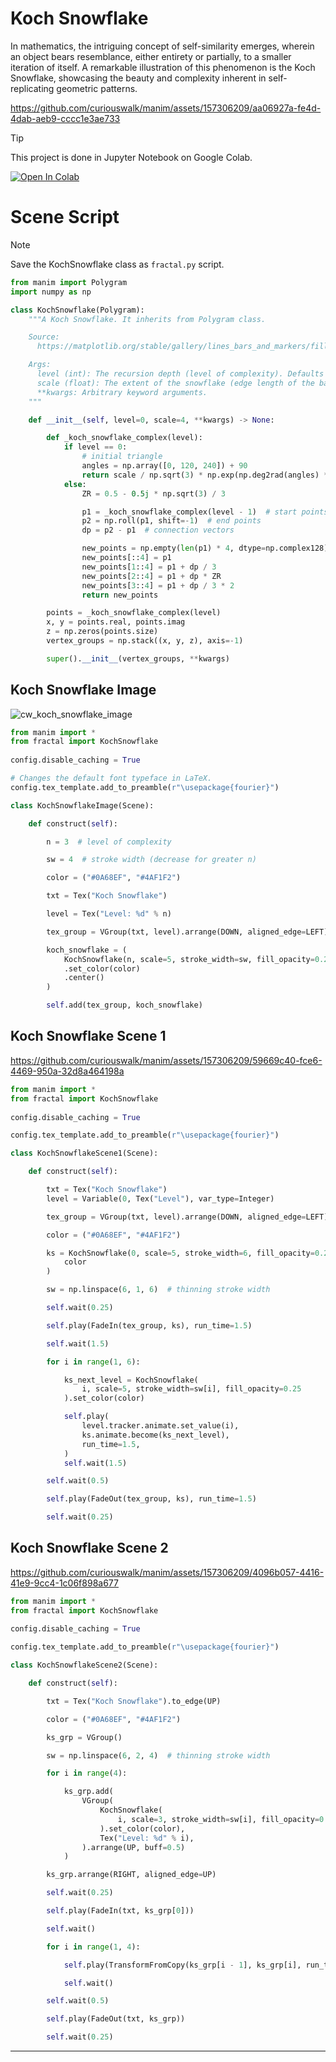 # Koch Snowflake

In mathematics, the intriguing concept of self-similarity emerges, wherein an object bears resemblance, either entirety or partially, to a smaller iteration of itself. A remarkable illustration of this phenomenon is the Koch Snowflake, showcasing the beauty and complexity inherent in self-replicating geometric patterns.

https://github.com/curiouswalk/manim/assets/157306209/aa06927a-fe4d-4dab-aeb9-cccc1e3ae733

> [!TIP]
> This project is done in Jupyter Notebook on Google Colab.
>
> <a href="https://colab.research.google.com/github/curiouswalk/manim/blob/main/source/cycloid/cycloid.ipynb"><img src="https://colab.research.google.com/assets/colab-badge.svg" alt="Open In Colab"/></a>

# Scene Script 

> [!NOTE]
> Save the KochSnowflake class as `fractal.py` script.

```python
from manim import Polygram
import numpy as np

class KochSnowflake(Polygram):
    """A Koch Snowflake. It inherits from Polygram class.

    Source:
      https://matplotlib.org/stable/gallery/lines_bars_and_markers/fill.html

    Args:
      level (int): The recursion depth (level of complexity). Defaults to 0.
      scale (float): The extent of the snowflake (edge length of the base triangle). Defaults to 4.0.
      **kwargs: Arbitrary keyword arguments.
    """

    def __init__(self, level=0, scale=4, **kwargs) -> None:

        def _koch_snowflake_complex(level):
            if level == 0:
                # initial triangle
                angles = np.array([0, 120, 240]) + 90
                return scale / np.sqrt(3) * np.exp(np.deg2rad(angles) * 1j)
            else:
                ZR = 0.5 - 0.5j * np.sqrt(3) / 3

                p1 = _koch_snowflake_complex(level - 1)  # start points
                p2 = np.roll(p1, shift=-1)  # end points
                dp = p2 - p1  # connection vectors

                new_points = np.empty(len(p1) * 4, dtype=np.complex128)
                new_points[::4] = p1
                new_points[1::4] = p1 + dp / 3
                new_points[2::4] = p1 + dp * ZR
                new_points[3::4] = p1 + dp / 3 * 2
                return new_points

        points = _koch_snowflake_complex(level)
        x, y = points.real, points.imag
        z = np.zeros(points.size)
        vertex_groups = np.stack((x, y, z), axis=-1)

        super().__init__(vertex_groups, **kwargs)

```
## Koch Snowflake Image

![cw_koch_snowflake_image](https://github.com/curiouswalk/manim/assets/157306209/d0f3fee4-8075-4e1a-b902-85c984adb063)

```python
from manim import *
from fractal import KochSnowflake
 
config.disable_caching = True

# Changes the default font typeface in LaTeX.
config.tex_template.add_to_preamble(r"\usepackage{fourier}")

class KochSnowflakeImage(Scene):

    def construct(self):

        n = 3  # level of complexity

        sw = 4  # stroke width (decrease for greater n)

        color = ("#0A68EF", "#4AF1F2")

        txt = Tex("Koch Snowflake")

        level = Tex("Level: %d" % n)

        tex_group = VGroup(txt, level).arrange(DOWN, aligned_edge=LEFT).to_corner(UL)

        koch_snowflake = (
            KochSnowflake(n, scale=5, stroke_width=sw, fill_opacity=0.25)
            .set_color(color)
            .center()
        )

        self.add(tex_group, koch_snowflake)
```
## Koch Snowflake Scene 1

https://github.com/curiouswalk/manim/assets/157306209/59669c40-fce6-4469-950a-32d8a464198a

```python
from manim import *
from fractal import KochSnowflake
 
config.disable_caching = True

config.tex_template.add_to_preamble(r"\usepackage{fourier}")

class KochSnowflakeScene1(Scene):

    def construct(self):

        txt = Tex("Koch Snowflake")
        level = Variable(0, Tex("Level"), var_type=Integer)

        tex_group = VGroup(txt, level).arrange(DOWN, aligned_edge=LEFT).to_corner(UL)

        color = ("#0A68EF", "#4AF1F2")

        ks = KochSnowflake(0, scale=5, stroke_width=6, fill_opacity=0.25).set_color(
            color
        )

        sw = np.linspace(6, 1, 6)  # thinning stroke width

        self.wait(0.25)

        self.play(FadeIn(tex_group, ks), run_time=1.5)

        self.wait(1.5)

        for i in range(1, 6):

            ks_next_level = KochSnowflake(
                i, scale=5, stroke_width=sw[i], fill_opacity=0.25
            ).set_color(color)

            self.play(
                level.tracker.animate.set_value(i),
                ks.animate.become(ks_next_level),
                run_time=1.5,
            )
            self.wait(1.5)

        self.wait(0.5)

        self.play(FadeOut(tex_group, ks), run_time=1.5)

        self.wait(0.25)

```
## Koch Snowflake Scene 2

https://github.com/curiouswalk/manim/assets/157306209/4096b057-4416-41e9-9cc4-1c06f898a677

```python
from manim import *
from fractal import KochSnowflake
 
config.disable_caching = True

config.tex_template.add_to_preamble(r"\usepackage{fourier}")

class KochSnowflakeScene2(Scene):

    def construct(self):

        txt = Tex("Koch Snowflake").to_edge(UP)

        color = ("#0A68EF", "#4AF1F2")

        ks_grp = VGroup()

        sw = np.linspace(6, 2, 4)  # thinning stroke width

        for i in range(4):

            ks_grp.add(
                VGroup(
                    KochSnowflake(
                        i, scale=3, stroke_width=sw[i], fill_opacity=0.25
                    ).set_color(color),
                    Tex("Level: %d" % i),
                ).arrange(UP, buff=0.5)
            )

        ks_grp.arrange(RIGHT, aligned_edge=UP)

        self.wait(0.25)

        self.play(FadeIn(txt, ks_grp[0]))

        self.wait()

        for i in range(1, 4):

            self.play(TransformFromCopy(ks_grp[i - 1], ks_grp[i], run_time=1.5))

            self.wait()

        self.wait(0.5)

        self.play(FadeOut(txt, ks_grp))

        self.wait(0.25)
```
-----

